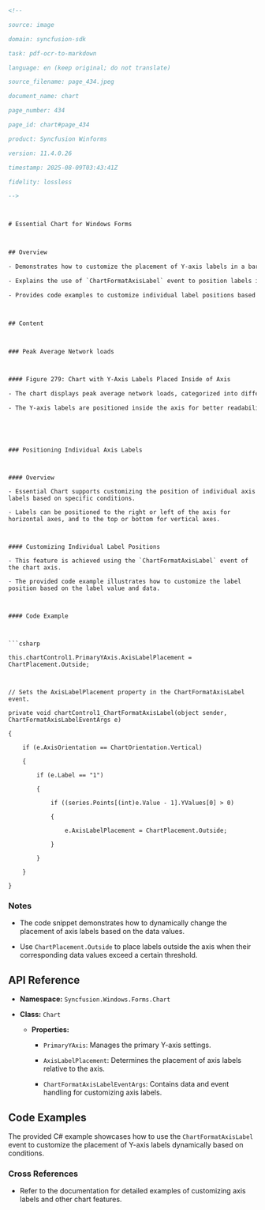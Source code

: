```html
<!--
source: image
domain: syncfusion-sdk
task: pdf-ocr-to-markdown
language: en (keep original; do not translate)
source_filename: page_434.jpeg
document_name: chart
page_number: 434
page_id: chart#page_434
product: Syncfusion Winforms
version: 11.4.0.26
timestamp: 2025-08-09T03:43:41Z
fidelity: lossless
-->

# Essential Chart for Windows Forms

## Overview
- Demonstrates how to customize the placement of Y-axis labels in a bar chart.
- Explains the use of `ChartFormatAxisLabel` event to position labels inside or outside an axis.
- Provides code examples to customize individual label positions based on specific conditions.

## Content

### Peak Average Network loads

#### Figure 279: Chart with Y-Axis Labels Placed Inside of Axis
- The chart displays peak average network loads, categorized into different groups.
- The Y-axis labels are positioned inside the axis for better readability.

```
```

### Positioning Individual Axis Labels

#### Overview
- Essential Chart supports customizing the position of individual axis labels based on specific conditions.
- Labels can be positioned to the right or left of the axis for horizontal axes, and to the top or bottom for vertical axes.

#### Customizing Individual Label Positions
- This feature is achieved using the `ChartFormatAxisLabel` event of the chart axis.
- The provided code example illustrates how to customize the label position based on the label value and data.

#### Code Example

```csharp
this.chartControl1.PrimaryYAxis.AxisLabelPlacement = ChartPlacement.Outside;

// Sets the AxisLabelPlacement property in the ChartFormatAxisLabel event.
private void chartControl1_ChartFormatAxisLabel(object sender, ChartFormatAxisLabelEventArgs e)
{
    if (e.AxisOrientation == ChartOrientation.Vertical)
    {
        if (e.Label == "1")
        {
            if ((series.Points[(int)e.Value - 1].YValues[0] > 0)
            {
                e.AxisLabelPlacement = ChartPlacement.Outside;
            }
        }
    }
}
```

### Notes
- The code snippet demonstrates how to dynamically change the placement of axis labels based on the data values.
- Use `ChartPlacement.Outside` to place labels outside the axis when their corresponding data values exceed a certain threshold.

## API Reference

- **Namespace:** `Syncfusion.Windows.Forms.Chart`
- **Class:** `Chart`
  - **Properties:**
    - `PrimaryYAxis`: Manages the primary Y-axis settings.
    - `AxisLabelPlacement`: Determines the placement of axis labels relative to the axis.
    - `ChartFormatAxisLabelEventArgs`: Contains data and event handling for customizing axis labels.

## Code Examples

The provided C# example showcases how to use the `ChartFormatAxisLabel` event to customize the placement of Y-axis labels dynamically based on conditions.

### Cross References
- Refer to the documentation for detailed examples of customizing axis labels and other chart features.

<!-- tags: [product, module, control, api, version?] keywords: [customizing axis labels, ChartFormatAxisLabel event, ChartPlacement, Essential Chart, Windows Forms] -->
```
```